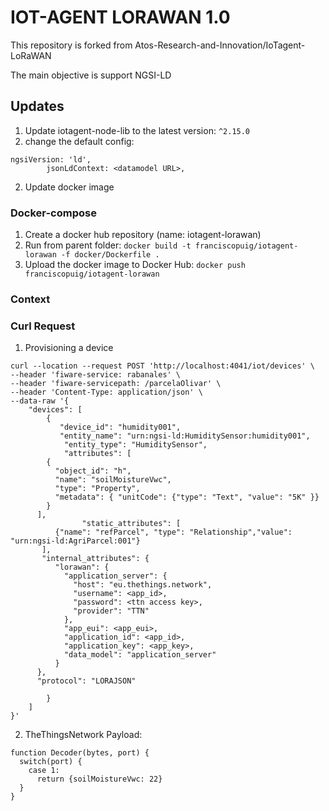 # IOT-AGENT LORAWAN 1.0

This repository is forked from Atos-Research-and-Innovation/IoTagent-LoRaWAN

The main objective is support NGSI-LD

## Updates

1. Update iotagent-node-lib to the latest version: `^2.15.0`
2. change the default config:

```
ngsiVersion: 'ld',
		jsonLdContext: <datamodel URL>,
```

2. Update docker image

### Docker-compose

1. Create a docker hub repository (name: iotagent-lorawan)
2. Run from parent folder: `docker build -t franciscopuig/iotagent-lorawan -f docker/Dockerfile .`
3. Upload the docker image to Docker Hub: `docker push franciscopuig/iotagent-lorawan`

### Context

### Curl Request

1. Provisioning a device

```
curl --location --request POST 'http://localhost:4041/iot/devices' \
--header 'fiware-service: rabanales' \
--header 'fiware-servicepath: /parcelaOlivar' \
--header 'Content-Type: application/json' \
--data-raw '{
    "devices": [
        {
           "device_id": "humidity001",
           "entity_name": "urn:ngsi-ld:HumiditySensor:humidity001",
            "entity_type": "HumiditySensor",
            "attributes": [
        {
          "object_id": "h",
          "name": "soilMoistureVwc",
          "type": "Property",
          "metadata": { "unitCode": {"type": "Text", "value": "5K" }}
        }
      ],
                "static_attributes": [
          {"name": "refParcel", "type": "Relationship","value": "urn:ngsi-ld:AgriParcel:001"}
       ],
       "internal_attributes": {
          "lorawan": {
            "application_server": {
              "host": "eu.thethings.network",
              "username": <app_id>,
              "password": <ttn access key>,
              "provider": "TTN"
            },
            "app_eui": <app_eui>,
            "application_id": <app_id>,
            "application_key": <app_key>,
            "data_model": "application_server"
          }
      },
      "protocol": "LORAJSON"

        }
    ]
}'
```

2. TheThingsNetwork Payload:

```
function Decoder(bytes, port) {
  switch(port) {
    case 1:
      return {soilMoistureVwc: 22}
  }
}
```

